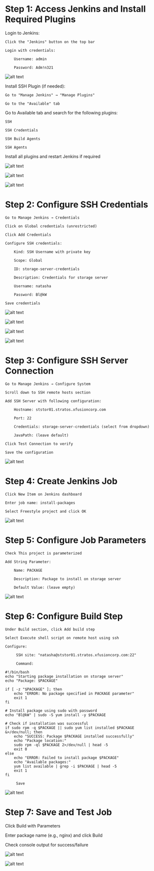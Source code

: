 # Step 1: Access Jenkins and Install Required Plugins

Login to Jenkins:

    Click the "Jenkins" button on the top bar

    Login with credentials:

        Username: admin

        Password: Adm!n321

![alt text](image.png)

Install SSH Plugin (if needed):

    Go to "Manage Jenkins" → "Manage Plugins"

    Go to the "Available" tab

Go to Available tab and search for the following plugins:

    SSH

    SSH Credentials

    SSH Build Agents

    SSH Agents

Install all plugins and restart Jenkins if required

![alt text](image-1.png)

![alt text](image-2.png)

![alt text](image.png)

# Step 2: Configure SSH Credentials

    Go to Manage Jenkins → Credentials

    Click on Global credentials (unrestricted)

    Click Add Credentials

    Configure SSH credentials:

        Kind: SSH Username with private key

        Scope: Global

        ID: storage-server-credentials

        Description: Credentials for storage server

        Username: natasha

        Password: Bl@kW

    Save credentials

![alt text](image-3.png)

![alt text](image-4.png)

![alt text](image-5.png)

![alt text](image-6.png)

# Step 3: Configure SSH Server Connection

    Go to Manage Jenkins → Configure System

    Scroll down to SSH remote hosts section

    Add SSH Server with following configuration:

        Hostname: ststor01.stratos.xfusioncorp.com

        Port: 22

        Credentials: storage-server-credentials (select from dropdown)

        JavaPath: (leave default)

    Click Test Connection to verify

    Save the configuration

![alt text](image-7.png)


# Step 4: Create Jenkins Job

    Click New Item on Jenkins dashboard

    Enter job name: install-packages

    Select Freestyle project and click OK

![alt text](image-8.png)

# Step 5: Configure Job Parameters

    Check This project is parameterized

    Add String Parameter:

        Name: PACKAGE

        Description: Package to install on storage server

        Default Value: (leave empty)

![alt text](image-9.png)

# Step 6: Configure Build Step

    Under Build section, click Add build step

    Select Execute shell script on remote host using ssh

    Configure:

         SSH site: "natasha@ststor01.stratos.xfusioncorp.com:22"

         Command: 
         
```
#!/bin/bash
echo "Starting package installation on storage server"
echo "Package: $PACKAGE"

if [ -z "$PACKAGE" ]; then
    echo "ERROR: No package specified in PACKAGE parameter"
    exit 1
fi

# Install package using sudo with password
echo "Bl@kW" | sudo -S yum install -y $PACKAGE

# Check if installation was successful
if sudo rpm -q $PACKAGE || sudo yum list installed $PACKAGE &>/dev/null; then
    echo "SUCCESS: Package $PACKAGE installed successfully"
    echo "Package location:"
    sudo rpm -ql $PACKAGE 2>/dev/null | head -5
    exit 0
else
    echo "ERROR: Failed to install package $PACKAGE"
    echo "Available packages:"
    yum list available | grep -i $PACKAGE | head -5
    exit 1
fi
```

         Save


![alt text](image-10.png)

# Step 7: Save and Test Job

Click Build with Parameters

Enter package name (e.g., nginx) and click Build

Check console output for success/failure

![alt text](image-11.png)

![alt text](image-12.png)